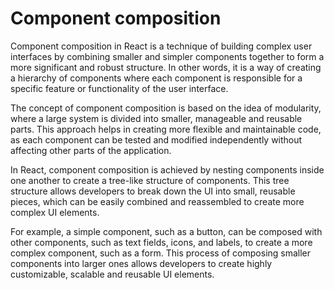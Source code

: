 # Component composition

Component composition in React is a technique of building complex user interfaces by combining smaller and simpler components together to form a more significant and robust structure. In other words, it is a way of creating a hierarchy of components where each component is responsible for a specific feature or functionality of the user interface.

The concept of component composition is based on the idea of modularity, where a large system is divided into smaller, manageable and reusable parts. This approach helps in creating more flexible and maintainable code, as each component can be tested and modified independently without affecting other parts of the application.

In React, component composition is achieved by nesting components inside one another to create a tree-like structure of components. This tree structure allows developers to break down the UI into small, reusable pieces, which can be easily combined and reassembled to create more complex UI elements.

For example, a simple component, such as a button, can be composed with other components, such as text fields, icons, and labels, to create a more complex component, such as a form. This process of composing smaller components into larger ones allows developers to create highly customizable, scalable and reusable UI elements.

